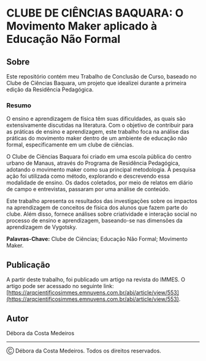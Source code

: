 # CLUBE DE CIÊNCIAS BAQUARA: O Movimento Maker aplicado à Educação Não Formal

## Sobre
Este repositório contém meu Trabalho de Conclusão de Curso, baseado no Clube de Ciências Baquara, um projeto que idealizei durante a primeira edição da Residência Pedagógica.

### Resumo
O ensino e aprendizagem de física têm suas dificuldades, as quais são extensivamente discutidas na literatura. Com o objetivo de contribuir para as práticas de ensino e aprendizagem, este trabalho foca na análise das práticas do movimento maker dentro de um ambiente de educação não formal, especificamente em um clube de ciências.

O Clube de Ciências Baquara foi criado em uma escola pública do centro urbano de Manaus, através do Programa de Residência Pedagógica, adotando o movimento maker como sua principal metodologia. A pesquisa ação foi utilizada como método, explorando e descrevendo essa modalidade de ensino. Os dados coletados, por meio de relatos em diário de campo e entrevistas, passaram por uma análise de conteúdo.

Este trabalho apresenta os resultados das investigações sobre os impactos na aprendizagem de conceitos de física dos alunos que fazem parte do clube. Além disso, fornece análises sobre criatividade e interação social no processo de ensino e aprendizagem, baseando-se nas dimensões da aprendizagem de Vygotsky.

**Palavras-Chave:** Clube de Ciências; Educação Não Formal; Movimento Maker.

## Publicação
A partir deste trabalho, foi publicado um artigo na revista do IMMES. O artigo pode ser acessado no seguinte link: [https://arqcientificosimmes.emnuvens.com.br/abi/article/view/553](https://arqcientificosimmes.emnuvens.com.br/abi/article/view/553).

## Autor
Débora da Costa Medeiros

---

Ⓒ Débora da Costa Medeiros. Todos os direitos reservados.

